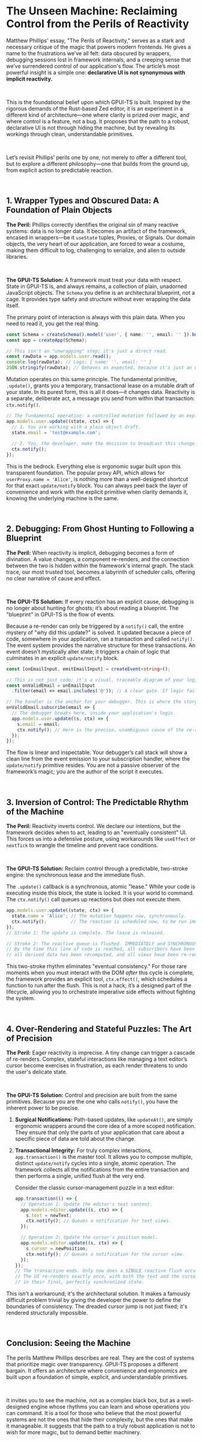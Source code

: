 # The Unseen Machine: Reclaiming Control from the Perils of Reactivity

Matthew Phillips' essay, "The Perils of Reactivity," serves as a stark and necessary critique of the magic that powers modern frontends. He gives a name to the frustrations we’ve all felt: data obscured by wrappers, debugging sessions lost in framework internals, and a creeping sense that we’ve surrendered control of our application's flow. The article’s most powerful insight is a simple one: **declarative UI is not synonymous with implicit reactivity.**

<br />

This is the foundational belief upon which GPUI-TS is built. Inspired by the rigorous demands of the Rust-based Zed editor, it is an experiment in a different kind of architecture—one where clarity is prized over magic, and where control is a feature, not a bug. It proposes that the path to a robust, declarative UI is not through hiding the machine, but by revealing its workings through clean, understandable primitives.

<br />

Let’s revisit Phillips’ perils one by one, not merely to offer a different tool, but to explore a different philosophy—one that builds from the ground up, from explicit action to predictable reaction.

<br />

## 1. Wrapper Types and Obscured Data: A Foundation of Plain Objects

**The Peril:** Phillips correctly identifies the original sin of many reactive systems: data is no longer data. It becomes an artifact of the framework, encased in wrappers—be it `useState` tuples, Proxies, or Signals. Our domain objects, the very heart of our application, are forced to wear a costume, making them difficult to log, challenging to serialize, and alien to outside libraries.

<br />

**The GPUI-TS Solution:** A framework must treat your data with respect. State in GPUI-TS is, and always remains, a collection of plain, unadorned JavaScript objects. The `Schema` you define is an architectural blueprint, not a cage. It provides type safety and structure without ever wrapping the data itself.

The primary point of interaction is always with this plain data. When you need to read it, you get the real thing.

```typescript
const Schema = createSchema().model('user', { name: '', email: '' }).build();
const app = createApp(Schema);

// This isn't an "unwrapping" step; it's just a direct read.
const rawData = app.models.user.read();
console.log(rawData); // Logs: { name: '', email: '' }
JSON.stringify(rawData); // Behaves as expected, because it's just an object.
```

Mutation operates on this same principle. The fundamental primitive, `.update()`, grants you a temporary, transactional lease on a mutable draft of your state. In its purest form, this is all it does—it changes data. Reactivity is a separate, deliberate act, a message you send from within that transaction: `ctx.notify()`.

```typescript
// The fundamental operation: a controlled mutation followed by an explicit signal.
app.models.user.update((state, ctx) => {
  // 1. You are working with a plain object draft.
  state.email = 'test@example.com';
  
  // 2. You, the developer, make the decision to broadcast this change.
  ctx.notify();
});
```
This is the bedrock. Everything else is ergonomic sugar built upon this transparent foundation. The popular proxy API, which allows for `userProxy.name = 'Alice'`, is nothing more than a well-designed shortcut for that exact `update/notify` block. You can always peel back the layer of convenience and work with the explicit primitive when clarity demands it, knowing the underlying machine is the same.

<br />

## 2. Debugging: From Ghost Hunting to Following a Blueprint

**The Peril:** When reactivity is implicit, debugging becomes a form of divination. A value changes, a component re-renders, and the connection between the two is hidden within the framework's internal graph. The stack trace, our most trusted tool, becomes a labyrinth of scheduler calls, offering no clear narrative of cause and effect.

<br />

**The GPUI-TS Solution:** If every reaction has an explicit cause, debugging is no longer about hunting for ghosts; it’s about reading a blueprint. The "blueprint" in GPUI-TS is the flow of events.

Because a re-render can only be triggered by a `notify()` call, the entire mystery of "why did this update?" is solved. It updated because a piece of code, somewhere in your application, ran a transaction and called `notify()`. The event system provides the narrative structure for these transactions. An event doesn't mystically alter state; it triggers a chain of logic that culminates in an explicit `update/notify` block.

```typescript
const [onEmailInput, emitEmailInput] = createEvent<string>();

// This is not just code; it's a visual, traceable diagram of your logic.
const onValidEmail = onEmailInput
  .filter(email => email.includes('@')); // A clear gate. If logic fails here, it's obvious why.

// The handler is the anchor for your debugger. This is where the story culminates.
onValidEmail.subscribe(email => {
  // The debugger breaks here, inside your application's logic.
  app.models.user.update((s, ctx) => {
    s.email = email;
    ctx.notify(); // Here is the precise, unambiguous cause of the re-render.
  });
});
```
The flow is linear and inspectable. Your debugger’s call stack will show a clean line from the event emission to your subscription handler, where the `update/notify` primitive resides. You are not a passive observer of the framework’s magic; you are the author of the script it executes.

<br />

## 3. Inversion of Control: The Predictable Rhythm of the Machine

**The Peril:** Reactivity inverts control. We declare our intentions, but the framework decides when to act, leading to an "eventually consistent" UI. This forces us into a defensive posture, using workarounds like `useEffect` or `nextTick` to wrangle the timeline and prevent race conditions.

<br />

**The GPUI-TS Solution:** Reclaim control through a predictable, two-stroke engine: the synchronous lease and the immediate flush.

The `.update()` callback is a synchronous, atomic "lease." While your code is executing inside this block, the state is locked. It is your world to command. The `ctx.notify()` call queues up reactions but does not execute them.

```typescript
app.models.user.update((state, ctx) => {
  state.name = 'Alice'; // The mutation happens now, synchronously.
  ctx.notify();         // The reaction is scheduled now, to be run immediately after.
});
// Stroke 1: The update is complete. The lease is released.

// Stroke 2: The reactive queue is flushed. IMMEDIATELY and SYNCHRONOUSLY.
// By the time this line of code is reached, all subscribers have been notified,
// all derived data has been recomputed, and all views have been re-rendered.
```
This two-stroke rhythm eliminates "eventual consistency." For those rare moments when you must interact with the DOM *after* this cycle is complete, the framework provides an explicit tool, `ctx.effect()`, which schedules a function to run after the flush. This is not a hack; it’s a designed part of the lifecycle, allowing you to orchestrate imperative side effects without fighting the system.

<br />

## 4. Over-Rendering and Stateful Puzzles: The Art of Precision

**The Peril:** Eager reactivity is imprecise. A tiny change can trigger a cascade of re-renders. Complex, stateful interactions like managing a text editor’s cursor become exercises in frustration, as each render threatens to undo the user's delicate state.

<br />

**The GPUI-TS Solution:** Control and precision are built from the same primitives. Because you are the one who calls `notify()`, you have the inherent power to be precise.

1.  **Surgical Notifications:** Path-based updates, like `updateAt()`, are simply ergonomic wrappers around the core idea of a more scoped notification. They ensure that only the parts of your application that care about a specific piece of data are told about the change.

2.  **Transactional Integrity:** For truly complex interactions, `app.transaction()` is the master tool. It allows you to compose multiple, distinct `update/notify` cycles into a single, atomic operation. The framework collects all the notifications from the entire transaction and then performs a single, unified flush at the very end.

    Consider the classic cursor-management puzzle in a text editor:

    ```typescript
    app.transaction(() => {
      // Operation 1: Update the editor's text content.
      app.models.editor.update((s, ctx) => { 
        s.text = newText;
        ctx.notify(); // Queues a notification for text views.
      });

      // Operation 2: Update the cursor's position model.
      app.models.editor.update((s, ctx) => {
        s.cursor = newPosition;
        ctx.notify(); // Queues a notification for the cursor view.
      });
    });
    // The transaction ends. Only now does a SINGLE reactive flush occur.
    // The UI re-renders exactly once, with both the text and the cursor
    // in their final, perfectly synchronized state.
    ```
This isn't a workaround; it's the architectural solution. It makes a famously difficult problem trivial by giving the developer the power to define the boundaries of consistency. The dreaded cursor jump is not just fixed; it's rendered structurally impossible.

<br />

## Conclusion: Seeing the Machine

The perils Matthew Phillips describes are real. They are the cost of systems that prioritize magic over transparency. GPUI-TS proposes a different bargain. It offers an architecture where convenience and ergonomics are built upon a foundation of simple, explicit, and understandable primitives.

<br />

It invites you to see the machine, not as a complex black box, but as a well-designed engine whose rhythms you can learn and whose operations you can command. It is a tool for those who believe that the most powerful systems are not the ones that hide their complexity, but the ones that make it manageable. It suggests that the path to a truly robust application is not to wish for more magic, but to demand better machinery.
